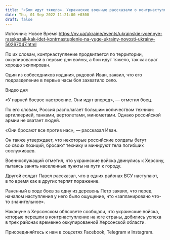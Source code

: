 ```yaml
---
title: "«Бои идут тяжело». Украинские военные рассказали о контрнаступлении на юге Украины — WSJ"
date: Thu, 01 Sep 2022 11:21:00 +0300
draft: false
---
```

Источник: Новое Время https://nv.ua/ukraine/events/ukrainskie-voennye-rasskazali-kak-idet-kontrnastuplenie-na-yuge-ukrainy-novosti-ukrainy-50267047.html


 По их словам, контрнаступление продвигается по территории, оккупированной в первые дни войны, а бои идут тяжело, так как враг хорошо экипирован.

 Один из собеседников издания, рядовой Иван, заявил, что его подразделение в первые часы боя захватило село.

 Видео дня   

«У парней боевое настроение. Они идут вперед», — отметил боец.

 По его словам, Россия располагает большим количеством техники: артиллерией, танками, вертолетами, минометами. Однако российской армии не хватает людей.

«Они бросают все против нас», — рассказал Иван.

 Он также утверждает, что некоторые российские солдаты бегут со своих позиций, бросают технику и минируют тела погибших сослуживцев.

Военнослужащий отметил, что украинские войска двинулись к Херсону, пытаясь занять населенные пункты на пути к городу.

 Другой солдат Павел рассказал, что в одних районах ВСУ наступают, в то время как в других терпят поражение.

Раненный в ходе боев за одну из деревень Петр заявил, что перед началом наступления у него было ощущение, что «запланировано что-то значительное».

Накануне в Херсонском облсовете сообщали, что украинские войска, которые перешли в контрнаступление на юге страны, добились успеха в трех районах временно оккупированной Херсонской области.

Присоединяйтесь к нам в соцсетях Facebook, Telegram и Instagram.
